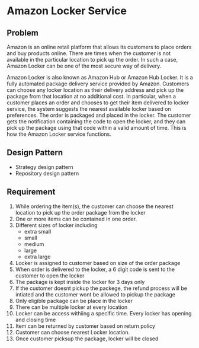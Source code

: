 # Amazon Locker Service

## Problem 
Amazon is an online retail platform that allows its customers to place orders and buy products online. There are times when the customer is not available in the particular location to pick up the order. In such a case, Amazon Locker can be one of the most secure way of delivery.

Amazon Locker is also known as Amazon Hub or Amazon Hub Locker. It is a fully automated package delivery service provided by Amazon. Customers can choose any locker location as their delivery address and pick up the package from that location at no additional cost. In particular, when a customer places an order and chooses to get their item delivered to locker service, the system suggests the nearest available locker based on preferences. The order is packaged and placed in the locker. The customer gets the notification containing the code to open the locker, and they can pick up the package using that code within a valid amount of time. This is how the Amazon Locker service functions.

## Design Pattern
- Strategy design pattern
- Repository design pattern


## Requirement
1. While ordering the item(s), the customer can choose the nearest location to pick up the order package from the locker
2. One or more items can be contained in one order.
3. Different sizes of locker including
    - extra small
    - small
    - medium
    - large
    - extra large
4. Locker is assigned to customer based on size of the order package
5. When order is delivered to the locker, a 6 digit code is sent to the customer to open the locker
6. The package is kept inside the locker for 3 days only
7. If the customer doesnt pickup the packege, the refund process will be intiated and the customer wont be allowed to pickup the package
8. Only eligible package can be place in the locker
9. There can be multiple locker at every location
10. Locker can be access withiing a specific time. Every locker has opening and closing time
11. Item can be returned by customer based on return policy
12. Customer can choose nearest Locker location. 
13. Once customer picksup the package, locker will be closed